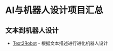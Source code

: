 # AI与机器人设计项目汇总

## 文本到机器人设计

- [Text2Robot](http://www.generalroboticslab.com/blogs/blog/2024-06-28-text2robot/index.html) - 根据文本描述进行进化机器人设计